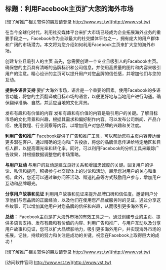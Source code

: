 ## **标题：利用Facebook主页扩大您的海外市场**

[想了解推广相关软件的朋友请登录 http://www.vst.tw](http://www.vst.tw)

在当今全球化时代，利用社交媒体平台来扩大市场已经成为企业拓展海外业务的重要手段之一。Facebook作为全球最大的社交媒体平台之一，拥有庞大的用户群体和广阔的市场潜力。本文将为您介绍如何利用Facebook主页来扩大您的海外市场。

创建专业且吸引人的主页
首先，您需要创建一个专业且吸引人的Facebook主页。确保您的主页具有清晰的品牌标识和公司信息，并使用高质量的图片和内容来吸引用户的注意。精心设计的主页可以提升用户对您品牌的信任感，并增加他们与您的互动。

**提供多语言支持**
要扩大海外市场，语言是一个重要的因素。使用Facebook的多语言功能，将您的主页翻译成目标市场的语言，以便更好地与当地用户进行沟通。确保翻译准确、自然，并适应当地的文化背景。

发布有趣和有价值的内容
发布有趣和有价值的内容是吸引用户的关键。了解目标市场的文化背景和兴趣，根据其需求和偏好制作内容。可以发布公司新闻、产品介绍、使用教程、行业洞察等内容，以增加用户对您品牌的兴趣和关注度。

**利用广告和推广**
Facebook提供了广告和推广工具，可以帮助您将主页内容传达给更多潜在客户。通过精确的定向和广告投放，将您的品牌信息传递给特定地区和目标人群，以提高曝光率和转化率。同时，可以利用Facebook的分析工具来跟踪广告效果，并根据数据调整您的市场策略。

**与用户互动**
与用户的互动是建立良好关系和增加忠诚度的关键。回复用户的评论、私信和提问，积极参与社交媒体上的讨论和活动，展示您对用户的关心和重视。此外，您还可以通过举办问答活动、赠送礼品等方式鼓励用户参与，增加用户互动和品牌曝光。

**分享用户故事和见证**
利用用户故事和见证来提升品牌口碑和信任度。邀请用户分享他们与您品牌的正面经验，以及他们在使用您产品或服务时的见证。通过分享这些故事，可以增加其他用户对您品牌的信任和兴趣，从而吸引更多海外客户。

**总结：**
Facebook主页是扩大海外市场的有效工具之一。通过创建专业的主页、提供多语言支持、发布有趣和有价值的内容、利用广告和推广、与用户互动以及分享用户故事和见证，您可以扩大品牌影响力，吸引更多海外用户，并实现海外市场的拓展。记住，持续的努力和关注是成功的关键。祝您在Facebook上取得巨大的成功！

[想了解推广相关软件的朋友请登录 http://www.vst.tw](http://www.vst.tw)


[访问软件官网 http://www.vst.tw](http://www.vst.tw)
